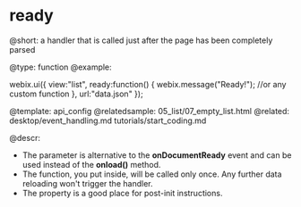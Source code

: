 ready
=============


@short: a handler that is called just after the page has been completely parsed
	

@type:  function
@example:

webix.ui({
	view:"list",
	ready:function()
    {
		webix.message("Ready!");
        //or any custom function
	},
	url:"data.json"
});

@template:	api_config
@relatedsample:
	05_list/07_empty_list.html
@related: 
	desktop/event_handling.md
    tutorials/start_coding.md
	
@descr:

* The parameter is alternative to the **onDocumentReady** event and can be used instead of the **onload()** method.
* The function, you put inside, will be called only once. Any further data reloading won't trigger the handler. 
* The property is a good place for post-init instructions. 


